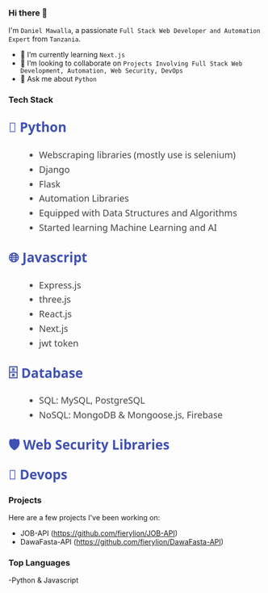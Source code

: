

### Hi there 👋

I'm `Daniel Mawalla`, a passionate `Full Stack Web Developer and Automation Expert` from `Tanzania`. 
- 🌱 I’m currently learning `Next.js`
- 👯 I’m looking to collaborate on `Projects Involving Full Stack Web Development, Automation, Web Security, DevOps`
- 💬 Ask me about `Python`

### Tech Stack
<div style="font-family: 'Segoe UI', Tahoma, Geneva, Verdana, sans-serif; font-size: 18px; line-height: 1.6em; color: #444; max-width: 700px; margin: 0 auto;">
  <h3 style="font-size: 26px; color: #3f51b5; margin-top: 30px;">🐍 Python</h3>
  <ul style="list-style-type: disc; margin-left: 30px;">
    <li>Webscraping libraries (mostly use is selenium)</li>
    <li>Django</li>
    <li>Flask</li>
    <li>Automation Libraries</li>
    <li>Equipped with Data Structures and Algorithms</li>
    <li>Started learning Machine Learning and AI</li>
  </ul>

  <h3 style="font-size: 26px; color: #3f51b5; margin-top: 30px;">🌐 Javascript</h3>
  <ul style="list-style-type: disc; margin-left: 30px;">
    <li>Express.js</li>
    <li>three.js</li>
    <li>React.js</li>
    <li>Next.js</li>
    <li>jwt token</li>
  </ul>

  <h3 style="font-size: 26px; color: #3f51b5; margin-top: 30px;">🗄️ Database</h3>
  <ul style="list-style-type: disc; margin-left: 30px;">
    <li>SQL: MySQL, PostgreSQL</li>
    <li>NoSQL: MongoDB & Mongoose.js, Firebase</li>
  </ul>

  <h3 style="font-size: 26px; color: #3f51b5; margin-top: 30px;">🛡️ Web Security Libraries</h3>


  <h3 style="font-size: 26px; color: #3f51b5; margin-top: 30px;">🚀 Devops</h3>
 
</div>


### Projects

Here are a few projects I've been working on:

- JOB-API  (https://github.com/fierylion/JOB-API)
- DawaFasta-API (https://github.com/fierylion/DawaFasta-API)

### Top Languages

-Python & Javascript

